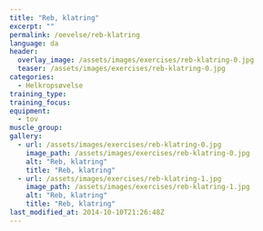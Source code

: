```yaml
---
title: "Reb, klatring"
excerpt: ""
permalink: /oevelse/reb-klatring
language: da
header:
  overlay_image: /assets/images/exercises/reb-klatring-0.jpg
  teaser: /assets/images/exercises/reb-klatring-0.jpg
categories:
  - Helkropsøvelse
training_type: 
training_focus: 
equipment:
  - tov
muscle_group:
gallery:
  - url: /assets/images/exercises/reb-klatring-0.jpg
    image_path: /assets/images/exercises/reb-klatring-0.jpg
    alt: "Reb, klatring"
    title: "Reb, klatring"
  - url: /assets/images/exercises/reb-klatring-1.jpg
    image_path: /assets/images/exercises/reb-klatring-1.jpg
    alt: "Reb, klatring"
    title: "Reb, klatring"
last_modified_at: 2014-10-10T21:26:48Z
---
```



